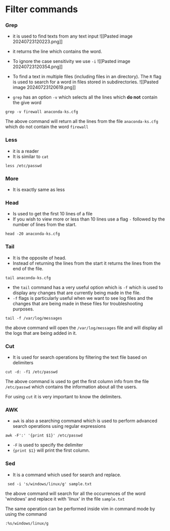 # Filter commands

### Grep

- it is used to find texts from any text input
![[Pasted image 20240723120223.png]]
- it returns the line which contains the word.
- To ignore the case sensitivity we use `-i`
![[Pasted image 20240723120354.png]]

- To find a text in multiple files (including files in an directory).
  The `R` flag is used to search for a word in files stored in subdirectories.
![[Pasted image 20240723120619.png]]

- `grep` has an option `-v` which selects all the lines which **do not** contain the give word
```shell
grep -v firewall anaconda-ks.cfg
```

The above command will return all the lines from the file `anaconda-ks.cfg` which do not contain the word `firewall`

### Less

- it is a reader
- It is similar to `cat` 
```linux
less /etc/passwd
```

### More

- It is exactly same as less


### Head

- Is used to get the first 10 lines of a file
- If you wish to view more or less than 10 lines use a flag `-` followed by the number of lines from the start.
```shell
head -20 anaconda-ks.cfg
```


### Tail

- It is the opposite of head.
- Instead of returning the lines from the start it returns the lines from the end of the file.
```shell
tail anaconda-ks.cfg
```

- the `tail` command has a very useful option which is `-f` which is used to display any changes that are currently being made in the file.
- `-f` flags is particularly useful when we want to see log files and the changes that are being made in these files for troubleshooting purposes.

```shell
tail -f /var/log/messages
```

the above command will open the `/var/log/messages` file and will display all the logs that are being added in it.


### Cut

-  It is used for search operations by filtering the text file based on delimiters
```shell
cut -d: -f1 /etc/passwd
```
The above command is used to get the first column info from the file `/etc/passwd` which contains the information about all the users.

For using `cut` it is very important to know the delimiters.

### AWK

- `awk` is also a searching command which is used to perform advanced search operations using regular expressions

```shell
awk -F':' '{print $1}' /etc/passwd
```
- `-F` is used to specify the delimiter
- `{print $1}` will print the first column.
 
### Sed

- It is a command which used for search and replace.
```shell
 sed -i 's/windows/linux/g' sample.txt
```

the above command will search for all the occurrences of the word 'windows' and replace it with 'linux' in the file `sample.txt`

The same operation can be performed inside vim in command mode by using the command
```shell
:%s/windows/linux/g
```
